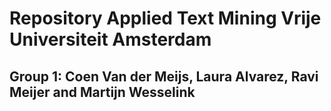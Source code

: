# Repository Applied Text Mining Vrije Universiteit Amsterdam 
## Group 1: Coen Van der Meijs, Laura Alvarez, Ravi Meijer and Martijn Wesselink

